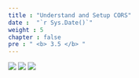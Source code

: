```yaml
---
title : "Understand and Setup CORS"
date :  "`r Sys.Date()`" 
weight : 5
chapter : false
pre : " <b> 3.5 </b> "
---
```


![](../../WorkShop2/03.api/3.5.cors/76.png?featherlight=false&width=90pc)
![](../../WorkShop2/03.api/3.5.cors/77.png?featherlight=false&width=90pc)
![](../../WorkShop2/03.api/3.5.cors/78.png?featherlight=false&width=90pc)